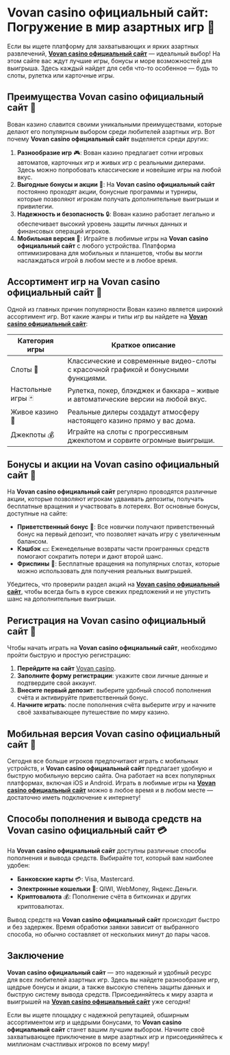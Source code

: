 # Vovan casino официальный сайт: Погружение в мир азартных игр 🎰

Если вы ищете платформу для захватывающих и ярких азартных развлечений, **[Vovan casino официальный сайт](https://vovan.site/d098ab058)** — идеальный выбор! На этом сайте вас ждут лучшие игры, бонусы и море возможностей для выигрыша. Здесь каждый найдет для себя что-то особенное — будь то слоты, рулетка или карточные игры.

## Преимущества Vovan casino официальный сайт 🌟

Вован казино славится своими уникальными преимуществами, которые делают его популярным выбором среди любителей азартных игр. Вот почему **Vovan casino официальный сайт** выделяется среди других:

1. **Разнообразие игр** 🎮: Вован казино предлагает сотни игровых автоматов, карточных игр и живых игр с реальными дилерами. Здесь можно попробовать классические и новейшие игры на любой вкус.
2. **Выгодные бонусы и акции** 🎁: На **Vovan casino официальный сайт** постоянно проходят акции, бонусные программы и турниры, которые позволяют игрокам получать дополнительные выигрыши и привилегии.
3. **Надежность и безопасность** 🔒: Вован казино работает легально и обеспечивает высокий уровень защиты личных данных и финансовых операций игроков.
4. **Мобильная версия** 📱: Играйте в любимые игры на **Vovan casino официальный сайт** с любого устройства. Платформа оптимизирована для мобильных и планшетов, чтобы вы могли наслаждаться игрой в любом месте и в любое время.

## Ассортимент игр на Vovan casino официальный сайт 🎲

Одной из главных причин популярности Вован казино является широкий ассортимент игр. Вот какие жанры и типы игр вы найдете на **[Vovan casino официальный сайт](https://vovan.site/d098ab058)**:

| Категория игры  | Краткое описание                                                                                             |
|------------------|-------------------------------------------------------------------------------------------------------------|
| Слоты 🎰         | Классические и современные видео-слоты с красочной графикой и бонусными функциями.                           |
| Настольные игры 🃏| Рулетка, покер, блэкджек и баккара – живые и автоматические версии на любой вкус.                             |
| Живое казино 🎥   | Реальные дилеры создадут атмосферу настоящего казино прямо у вас дома.                                      |
| Джекпоты 💰      | Играйте на слоты с прогрессивным джекпотом и сорвите огромные выигрыши.                                      |

## Бонусы и акции на Vovan casino официальный сайт 🎁

На **Vovan casino официальный сайт** регулярно проводятся различные акции, которые позволяют игрокам удваивать депозиты, получать бесплатные вращения и участвовать в лотереях. Вот основные бонусы, доступные на сайте:

- **Приветственный бонус** 🎉: Все новички получают приветственный бонус на первый депозит, что позволяет начать игру с увеличенным балансом.
- **Кэшбэк** 💵: Еженедельные возвраты части проигранных средств помогают сократить потери и дают второй шанс.
- **Фриспины** 💫: Бесплатные вращения на популярных слотах, которые можно использовать для получения реальных выигрышей.
  
Убедитесь, что проверили раздел акций на **[Vovan casino официальный сайт](https://vovan.site/d098ab058)**, чтобы всегда быть в курсе свежих предложений и не упустить шанс на дополнительные выигрыши.

## Регистрация на Vovan casino официальный сайт 📜

Чтобы начать играть на **Vovan casino официальный сайт**, необходимо пройти быструю и простую регистрацию:

1. **Перейдите на сайт** [Vovan casino](https://vovan.site/d098ab058).
2. **Заполните форму регистрации**: укажите свои личные данные и подтвердите свой аккаунт.
3. **Внесите первый депозит**: выберите удобный способ пополнения счёта и активируйте приветственный бонус.
4. **Начните играть**: после пополнения счёта выберите игру и начните своё захватывающее путешествие по миру казино.

## Мобильная версия Vovan casino официальный сайт 📱

Сегодня все больше игроков предпочитают играть с мобильных устройств, и **Vovan casino официальный сайт** предлагает удобную и быструю мобильную версию сайта. Она работает на всех популярных платформах, включая iOS и Android. Играть в любимые игры на **[Vovan casino официальный сайт](https://vovan.site/d098ab058)** можно в любое время и в любом месте — достаточно иметь подключение к интернету!

## Способы пополнения и вывода средств на Vovan casino официальный сайт 💳

На **Vovan casino официальный сайт** доступны различные способы пополнения и вывода средств. Выбирайте тот, который вам наиболее удобен:

- **Банковские карты** 💳: Visa, Mastercard.
- **Электронные кошельки** 💼: QIWI, WebMoney, Яндекс.Деньги.
- **Криптовалюта** 💰: Пополнение счёта в биткоинах и других криптовалютах.

Вывод средств на **Vovan casino официальный сайт** происходит быстро и без задержек. Время обработки заявки зависит от выбранного способа, но обычно составляет от нескольких минут до пары часов.

## Заключение

**Vovan casino официальный сайт** — это надежный и удобный ресурс для всех любителей азартных игр. Здесь вы найдете разнообразие игр, щедрые бонусы и акции, а также высокую степень защиты данных и быструю систему вывода средств. Присоединяйтесь к миру азарта и выигрышей на **[Vovan casino официальный сайт](https://vovan.site/d098ab058)** уже сегодня!

Если вы ищете площадку с надежной репутацией, обширным ассортиментом игр и щедрыми бонусами, то **Vovan casino официальный сайт** станет вашим лучшим выбором. Начните своё захватывающее приключение в мире азартных игр и присоединяйтесь к миллионам счастливых игроков по всему миру!
